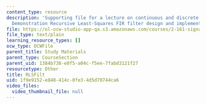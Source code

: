 ```yaml
---
content_type: resource
description: 'Supporting file for a lecture on continuous and discrete signal processing:
  Demonstration Recursive Least-Squares FIR filter design and implementation.'
file: https://ol-ocw-studio-app-qa.s3.amazonaws.com/courses/2-161-signal-processing-continuous-and-discrete-fall-2008/1f9e9152e848414c0fe34d5d70744ca6_RLSFilt.m
file_type: text/plain
learning_resource_types: []
ocw_type: OCWFile
parent_title: Study Materials
parent_type: CourseSection
parent_uid: 1384b738-e0f5-a04c-f5ee-7fabd3121f27
resourcetype: Other
title: RLSFilt
uid: 1f9e9152-e848-414c-0fe3-4d5d70744ca6
video_files:
  video_thumbnail_file: null
---
```

